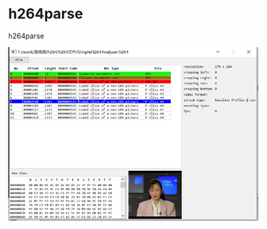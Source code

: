 # h264parse
h264parse 



![image](https://github.com/perfectBigMan/h264parse/blob/master/image/1.PNG)
